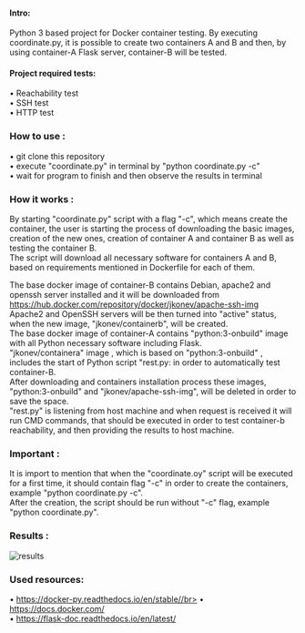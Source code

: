 #### Intro:</br>

Python 3 based project for Docker container testing. By executing coordinate.py, it is possible to create two containers A and B and then, by using container-A Flask server, container-B will be tested.</br>

#### Project required tests:</br>

• Reachability test</br>
• SSH test</br>
• HTTP test</br>

### How to use : </br>

• git clone this repository</br>
• execute "coordinate.py" in terminal by "python coordinate.py -c"</br>
• wait for program to finish and then observe the results in terminal</br>

### How it works : </br>

By starting "coordinate.py" script with a flag "-c", which means create the container, the user is starting the process of downloading the basic images, creation of the new ones, creation of container A and container B as well as testing the container B. </br>
The script will download all necessary software for containers A and B, based on requirements mentioned in Dockerfile for each of them.</br>

The base docker image of container-B contains Debian, apache2 and openssh server installed and it will be downloaded from https://hub.docker.com/repository/docker/jkonev/apache-ssh-img</br> Apache2 and OpenSSH servers will be then turned into "active" status, when the new image, "jkonev/containerb", will be created. </br>
The base docker image of container-A contains "python:3-onbuild" image with all Python necessary software including Flask. </br>
"jkonev/containera" image , which is based on "python:3-onbuild" , includes the start of Python script "rest.py: in order to automatically test container-B.</br>
After downloading and containers installation process these images, "python:3-onbuild" and "jkonev/apache-ssh-img", will be deleted in order to save the space.</br>
"rest.py" is listening from host machine and when request is received it will run CMD commands, that should be executed in order to test container-b reachability, and then providing the results to host machine.

### Important : </br>

It is import to mention that when the "coordinate.oy" script will be executed for a first time, it should contain flag "-c" in order to create the containers, example "python coordinate.py -c".</br> 
After the creation, the script should be run without "-c" flag, example "python coordinate.py".</br>

### Results : </br>


![results](https://user-images.githubusercontent.com/55871427/106454730-df0be180-6493-11eb-9da2-b11d8eea0bfb.JPG)

### Used resources: </br>
• https://docker-py.readthedocs.io/en/stable//br>
• https://docs.docker.com/</br>
• https://flask-doc.readthedocs.io/en/latest/</br>
